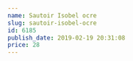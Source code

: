 ```yaml
---
name: Sautoir Isobel ocre
slug: sautoir-isobel-ocre
id: 6185
publish_date: 2019-02-19 20:31:08
price: 28
---
```

